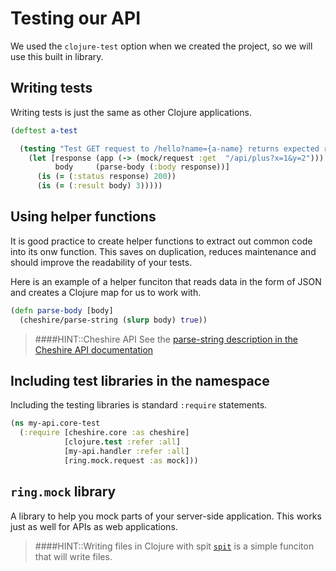 # Testing our API

We used the `clojure-test` option when we created the project, so we will use this built in library.


## Writing tests

Writing tests is just the same as other Clojure applications.


```clojure
(deftest a-test

  (testing "Test GET request to /hello?name={a-name} returns expected response"
    (let [response (app (-> (mock/request :get  "/api/plus?x=1&y=2")))
          body     (parse-body (:body response))]
      (is (= (:status response) 200))
      (is (= (:result body) 3)))))
```

## Using helper functions

It is good practice to create helper functions to extract out common code into its onw function.  This saves on duplication, reduces maintenance and should improve the readability of your tests.


Here is an example of a helper funciton that reads data in the form of JSON and creates a Clojure map for us to work with.

```clojure
(defn parse-body [body]
  (cheshire/parse-string (slurp body) true))
```

> ####HINT::Cheshire API
> See the [parse-string description in the Cheshire API documentation](http://dakrone.github.io/cheshire/cheshire.core.html#var-parse-string)


## Including test libraries in the namespace

Including the testing libraries is standard `:require` statements.

```clojure
(ns my-api.core-test
  (:require [cheshire.core :as cheshire]
            [clojure.test :refer :all]
            [my-api.handler :refer :all]
            [ring.mock.request :as mock]))
```


## `ring.mock` library

A library to help you mock parts of your server-side application.  This works just as well for APIs as web applications.


> ####HINT::Writing files in Clojure with spit
> [`spit`](https://clojuredocs.org/clojure.core/spit) is a simple funciton that will write files.
